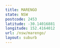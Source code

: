 ```yaml
---
title: MARENGO
state: NSW
postcode: 2453
latitude: -30.14016881
longitude: 152.4164012
url: /nsw/marengo/
layout: suburb
---
```

